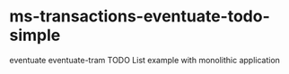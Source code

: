 # ms-transactions-eventuate-todo-simple
eventuate eventuate-tram TODO List example with monolithic application
